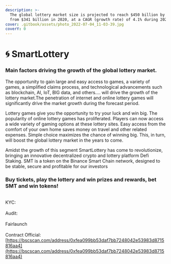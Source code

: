 ```yaml
---
description: >-
  The global lottery market size is projected to reach $450 billion by 2027,
  from $341 billion in 2020, at a CAGR (growth rate) of 4.1% during 2021-2027
cover: .gitbook/assets/photo_2022-07-04_11-03-39.jpg
coverY: 0
---
```


# 🌀 SmartLottery

### Main factors driving the growth of the global lottery market.

The opportunity to gain large and easy access to games, a variety of games, a simplified claims process, and technological advancements such as blockchain, AI, IoT, BIG data, and others.... will drive the growth of the lottery market.The penetration of internet and online lottery games will significantly drive the market growth during the forecast period.

Lottery games give you the opportunity to try your luck and win big. The popularity of online lottery games has proliferated. Players can now access a wide variety of gaming options at these lottery sites. Easy access from the comfort of your own home saves money on travel and other related expenses. Simple choice maximizes the chance of winning big. This, in turn, will boost the global lottery market in the years to come.

Amidst the growth of this segment SmartLottery has come to revolutionize, bringing an innovative decentralized crypto and lottery platform Defi Staking. SMT is a token on the Binance Smart Chain network, designed to be stable, secure and profitable for our investors

### Buy tickets, play the lottery and win prizes and rewards, bet SMT and win tokens!

\
KYC:\
\
Audit:\
\
Fairlaunch \
\
Contract Official: [https://bscscan.com/address/0xfea099bb53daf7bb7248042e53983d8715816aa4](https://bscscan.com/address/0xfea099bb53daf7bb7248042e53983d8715816aa4)

